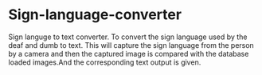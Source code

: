 # Sign-language-converter
Sign languge to text converter.
To convert the sign language used by the deaf and dumb to text.
This will capture the sign language from the person by a camera and then the captured image is compared with the database loaded images.And the corresponding text output is given.

